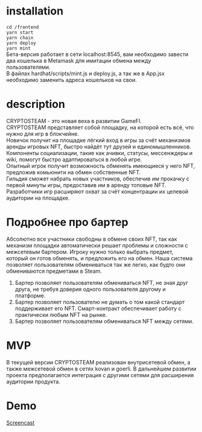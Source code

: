 # installation


`cd /frontend`<br>
`yarn start`<br>
`yarn chain`<br>
`yarn deploy`<br>
`yarn mint`
<br>
Бета-версия работает в сети localhost:8545, вам необходимо завести два кошелька в Metamask для имитации обмена между пользователями.<br>
В файлах hardhat/scripts/mint.js и deploy.js, а так же в App.jsx необходимо заменить адреса кошельков на свои. 
<br>
# description

CRYPTOSTEAM - это новая веха в развитии GameFI.<br>CRYPTOSTEAM представляет собой площадку, на которой есть всё, что нужно для игр в блокчейне.<br>Новичок получит на площадке лёгкий вход в игры за счёт механизмов аренды игровых NFT, быстро найдёт тут друзей и единомышленников. Компоненты социализации, такие как ачивки, статусы, мессенждеры и wiki, помогут быстро адаптироваться в любой игре.<br>
Опытный игрок получит возможность обменять имеющиеся у него NFT, предложив комьюнити на обмен собственные NFT.<br>
Гильдия сможет набрать новых участников, обеспечив им прокачку с первой минуты игры, предоставив им в аренду топовые NFT.<br>
Разработчики игр расширяют охват за счёт концентрации их целевой аудитории на площадке.<br>
# Подробнее про бартер
Абсолютно все участники свободны в обмене своих NFT, так как механизм площадки автоматически решает проблемы и сложности с межсетевым бартером. Игроку нужно только выбрать предмет, который он готов обменять, и предложить его на обмен. Наша система позволяет пользователям обмениваться так же легко, как будто они обмениваются предметами в Steam.
1. Бартер позволяет пользователям обмениваться NFT, не зная друг друга, не требуя доверия одного пользователя другому и платформе.
2. Бартер позволяет пользователю не думать о том какой стандарт поддерживает его NFT. Смарт-контракт обеспечивает работу с практически любым NFT на рынке.
3. Бартер позволяет пользователям обмениваться NFT между сетями.

# MVP
В текущей версии CRYPTOSTEAM реализован внутрисетевой обмен,  а также межсетевой обмен в сетях kovan и goerli. В дальнейшем развитии проекта предполагается интеграция с другими сетями для расширения аудитории продукта.
# Demo
[Screencast](https://youtu.be/suhJhY0OB2M)
